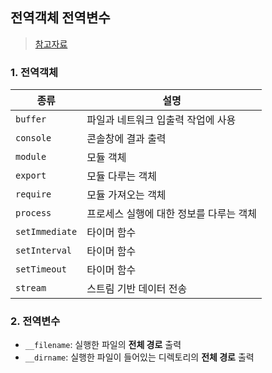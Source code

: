 ## 전역객체 전역변수
> [참고자료](https://tutorialpost.apptilus.com/code/posts/nodejs/ns-global-object/)

### 1. 전역객체
|종류|설명|
|---|-----|
|`buffer`|파일과 네트워크 입출력 작업에 사용|
|`console`|콘솔창에 결과 출력|
|`module`|모듈 객체|
|`export`|모듈 다루는 객체|
|`require`|모듈 가져오는 객체|
|`process`|프로세스 실행에 대한 정보를 다루는 객체|
|`setImmediate`|타이머 함수| 
|`setInterval`|타이머 함수|
|`setTimeout`|타이머 함수|
|`stream`|스트림 기반 데이터 전송|

### 2. 전역변수
- `__filename`: 실행한 파일의 **전체 경로** 출력
- `__dirname`: 실행한 파일이 들어있는 디렉토리의 **전체 경로** 출력

